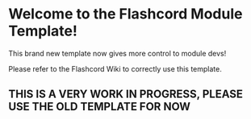 # Welcome to the Flashcord Module Template!
This brand new template now gives more control to module devs!

Please refer to the Flashcord Wiki to correctly use this template.

## THIS IS A VERY WORK IN PROGRESS, PLEASE USE THE OLD TEMPLATE FOR NOW